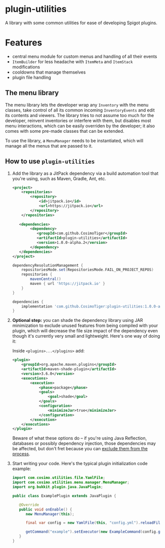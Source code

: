 # plugin-utilities

A library with some common utilities for ease of developing Spigot plugins.

# Features

- central menu module for custom menus and handling of all their events
- `ItemBuilder` for less headache with `ItemMeta` and `ItemStack` modifications
- cooldowns that manage themselves
- plugin file handling

## The menu library

The menu library lets the developer wrap any `Inventory` with the menu classes, take control of all its common
incoming `InventoryEvents` and edit its contents and viewers. The library tries to not assume too much for the
developer, reinvent inventories or interfere with them, but disables most menu interactions, which can be easily
overriden by the developer; it also comes with some pre-made classes that can be extended.

To use the library, a `MenuManager` needs to be instantiated, which will manage all the menus that are passed to it.

## How to use `plugin-utilities`

1. Add the library as a JitPack dependency via a build automation tool that you're using, such as Maven, Gradle, Ant,
   etc.

    ```xml
   <project>
        <repositories>
            <repository>
                <id>jitpack.io</id>
                <url>https://jitpack.io</url>
            </repository>
        </repositories>
        
       <dependencies>
            <dependency>
               <groupId>com.github.CosimoTiger</groupId>
               <artifactId>plugin-utilities</artifactId>
               <version>1.0.0-alpha.2</version>
            </dependency>
       </dependencies>
   </project>
    ```

    ```groovy
    dependencyResolutionManagement {
        repositoriesMode.set(RepositoriesMode.FAIL_ON_PROJECT_REPOS)
        repositories {
            mavenCentral()
            maven { url 'https://jitpack.io' }
        }
    }
    
    dependencies {
        implementation 'com.github.CosimoTiger:plugin-utilities:1.0.0-alpha.2'
    }
    ```

2. **Optional step:** you can shade the dependency library using JAR minimization to exclude unused features from being
   compiled with your plugin, which will decrease the file size impact of the dependency even though it's currently very
   small and lightweight. Here's one way of doing it:

   Inside `<plugins>...</plugins>` add:

    ```xml
    <plugin>
        <groupId>org.apache.maven.plugins</groupId>
        <artifactId>maven-shade-plugin</artifactId>
        <version>3.6.0</version>
        <executions>
            <execution>
                <phase>package</phase>
                <goals>
                    <goal>shade</goal>
                </goals>
                <configuration>
                    <minimizeJar>true</minimizeJar>
                </configuration>
            </execution>
        </executions>
    </plugin>
    ```

   Beware of what these options do – if you're using Java Reflection, databases or possibly dependency injection, those
   dependencies may be affected, but don't fret because you
   can [exclude them from the process](https://maven.apache.org/plugins/maven-shade-plugin/examples/includes-excludes.html).

3. Start writing your code. Here's the typical plugin initialization code example:

    ```java
    import com.cosimo.utilities.file.YamlFile;
    import com.cosimo.utilities.menu.manager.MenuManager;
    import org.bukkit.plugin.java.JavaPlugin;
    
    public class ExamplePlugin extends JavaPlugin {
    
       @Override
       public void onEnable() {
          new MenuManager(this);
    
          final var config = new YamlFile(this, "config.yml").reloadFile().getMemory();
    
          getCommand("example").setExecutor(new ExampleCommand(config.getConfigurationSection("commands.example")));
       }
    }
    ```
